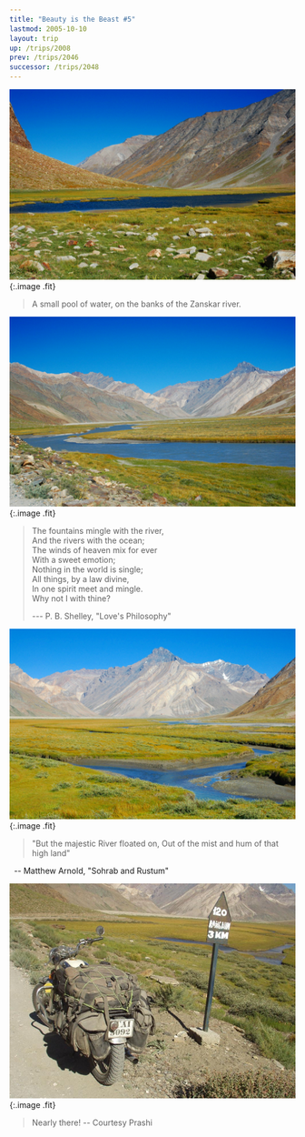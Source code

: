 ```yaml
---
title: "Beauty is the Beast #5"
lastmod: 2005-10-10
layout: trip
up: /trips/2008
prev: /trips/2046
successor: /trips/2048
---
```


![DSC_0268.JPG](/images/photos/DSC_0268.JPG 'DSC_0268.JPG'){:.image .fit}

>  A small pool of water, on the banks of the             Zanskar river. 

![DSC_0269.JPG](/images/photos/DSC_0269.JPG 'DSC_0269.JPG'){:.image .fit}

> The fountains mingle with the river,  
> And the rivers with the ocean;  
> The winds of heaven mix for ever  
> With a sweet emotion;  
> Nothing in the world is single;  
> All things, by a law divine,  
> In one spirit meet and mingle.  
> Why not I with thine?  
> 
> --- P. B. Shelley, &quot;Love's Philosophy&quot; 

![DSC_0270.JPG](/images/photos/DSC_0270.JPG 'DSC_0270.JPG'){:.image .fit}

>  &quot;But the majestic River floated on, Out of the             mist and hum of that high land&quot;
  
&nbsp; -- Matthew Arnold, &quot;Sohrab and Rustum&quot; 

![P2010106.JPG](/images/photos/P2010106.JPG 'P2010106.JPG'){:.image .fit}

>  Nearly there! -- Courtesy Prashi 


